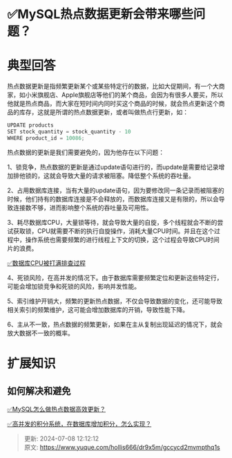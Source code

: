 # ✅MySQL热点数据更新会带来哪些问题？

# 典型回答


热点数据更新是指频繁更新某个或某些特定行的数据，比如大促期间，有一个大商家，如小米旗舰店、Apple旗舰店等他们的某个商品，会因为有很多人要买，所以他就是热点商品，而大家在短时间内同时买这个商品的时候，就会热点更新这个商品的库存，这就是所谓的热点数据更新，或者叫做热点行更新，如：



```java
UPDATE products
SET stock_quantity = stock_quantity - 10
WHERE product_id = 10086;
```



热点数据的更新是我们需要避免的，因为他存在以下问题：



1、锁竞争，热点数据的更新是通过update语句进行的，而update是需要给记录增加排他锁的，这就会导致大量的请求被阻塞。降低整个系统的吞吐量。



2、占用数据库连接，当有大量的update语句，因为要修改同一条记录而被阻塞的时候，他们持有的数据库连接是不会释放的，而数据库连接又是有限的，所以会导致连接数不够，进而影响整个系统的吞吐量及可用性。



3、耗尽数据库CPU，大量锁等待，就会导致大量的自旋，多个线程就会不断的尝试获取锁，CPU就需要不断的执行自旋操作，消耗大量CPU时间。并且在这个过程中，操作系统也需要频繁的进行线程上下文的切换，这个过程会导致CPU时间片的浪费。



[✅数据库CPU被打满排查过程](https://www.yuque.com/hollis666/dr9x5m/yhfy70xlf7kegk0s)



4、死锁风险，在高并发的情况下。由于数据库需要频繁定位和更新这些特定行，可能会增加锁竞争和死锁的风险，影响并发性能。



5、索引维护开销大，频繁的更新热点数据，不仅会导致数据的变化，还可能导致相关索引的频繁维护，这可能会增加数据库的开销，导致性能下降。



6、主从不一致，热点数据的频繁更新，如果在主从复制出现延迟的情况下，就会放大数据不一致的概率。



# 扩展知识


## 如何解决和避免


[✅MySQL怎么做热点数据高效更新？](https://www.yuque.com/hollis666/dr9x5m/rfqcbz190k9egley)



[✅高并发的积分系统，在数据库增加积分，怎么实现？](https://www.yuque.com/hollis666/dr9x5m/ns5mki19bc5xyg61)



> 更新: 2024-07-08 12:12:12  
> 原文: <https://www.yuque.com/hollis666/dr9x5m/gccycd2mvmpthq1s>